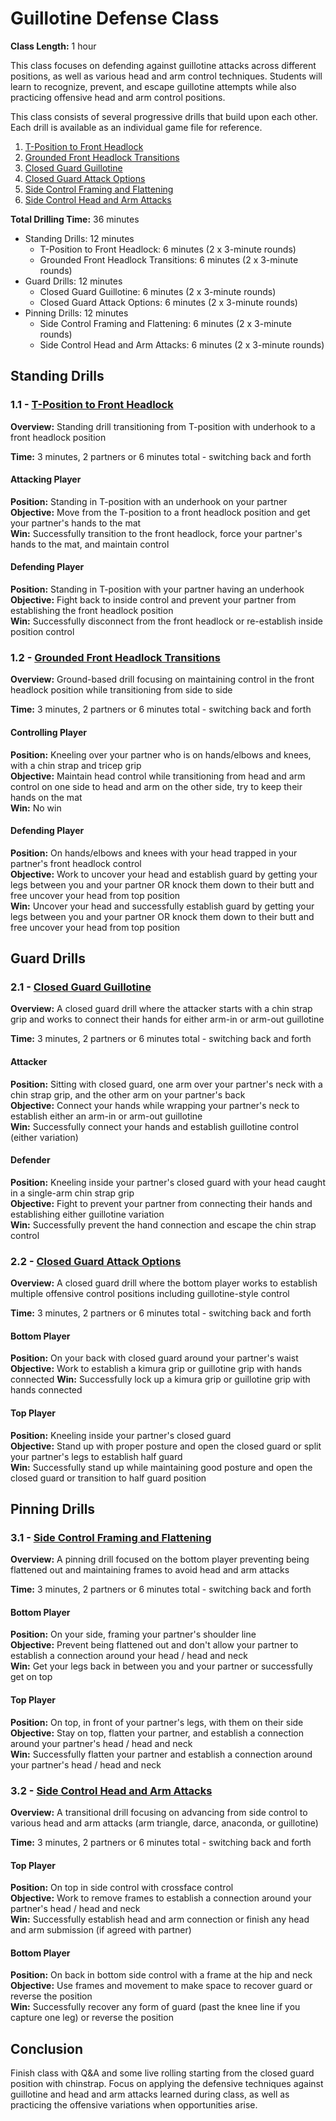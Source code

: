 # Guillotine Defense Class
**Class Length:** 1 hour

This class focuses on defending against guillotine attacks across different positions, as well as various head and arm control techniques. Students will learn to recognize, prevent, and escape guillotine attempts while also practicing offensive head and arm control positions.

This class consists of several progressive drills that build upon each other. Each drill is available as an individual game file for reference.

1. [T-Position to Front Headlock](https://mennlo.github.io/grappling-games/md-viewer.html?file=games/standing/t-position-to-front-headlock.md)
2. [Grounded Front Headlock Transitions](https://mennlo.github.io/grappling-games/md-viewer.html?file=games/standing/grounded-front-headlock-transitions.md)
3. [Closed Guard Guillotine](https://mennlo.github.io/grappling-games/md-viewer.html?file=games/guard/closed/closed-guard-guillotine.md)
4. [Closed Guard Attack Options](https://mennlo.github.io/grappling-games/md-viewer.html?file=games/guard/closed/closed-guard-attack-options.md)
5. [Side Control Framing and Flattening](https://mennlo.github.io/grappling-games/md-viewer.html?file=games/pinning/side-framing-and-flattening.md)
6. [Side Control Head and Arm Attacks](https://mennlo.github.io/grappling-games/md-viewer.html?file=games/pinning/side-control-arm-triangle-setup.md)

**Total Drilling Time:** 36 minutes
- Standing Drills: 12 minutes
  - T-Position to Front Headlock: 6 minutes (2 x 3-minute rounds)
  - Grounded Front Headlock Transitions: 6 minutes (2 x 3-minute rounds)
- Guard Drills: 12 minutes
  - Closed Guard Guillotine: 6 minutes (2 x 3-minute rounds)
  - Closed Guard Attack Options: 6 minutes (2 x 3-minute rounds)
- Pinning Drills: 12 minutes
  - Side Control Framing and Flattening: 6 minutes (2 x 3-minute rounds)
  - Side Control Head and Arm Attacks: 6 minutes (2 x 3-minute rounds)

## Standing Drills

### 1.1 - [T-Position to Front Headlock](https://mennlo.github.io/grappling-games/md-viewer.html?file=games/standing/t-position-to-front-headlock.md)

**Overview:** Standing drill transitioning from T-position with underhook to a front headlock position

**Time:** 3 minutes, 2 partners or 6 minutes total - switching back and forth

#### Attacking Player
**Position:** Standing in T-position with an underhook on your partner  
**Objective:** Move from the T-position to a front headlock position and get your partner's hands to the mat  
**Win:** Successfully transition to the front headlock, force your partner's hands to the mat, and maintain control  

#### Defending Player
**Position:** Standing in T-position with your partner having an underhook  
**Objective:** Fight back to inside control and prevent your partner from establishing the front headlock position  
**Win:** Successfully disconnect from the front headlock or re-establish inside position control  

### 1.2 - [Grounded Front Headlock Transitions](https://mennlo.github.io/grappling-games/md-viewer.html?file=games/standing/grounded-front-headlock-transitions.md)

**Overview:** Ground-based drill focusing on maintaining control in the front headlock position while transitioning from side to side

**Time:** 3 minutes, 2 partners or 6 minutes total - switching back and forth

#### Controlling Player
**Position:** Kneeling over your partner who is on hands/elbows and knees, with a chin strap and tricep grip  
**Objective:** Maintain head control while transitioning from head and arm control on one side to head and arm on the other side, try to keep their hands on the mat  
**Win:** No win

#### Defending Player
**Position:** On hands/elbows and knees with your head trapped in your partner's front headlock control  
**Objective:** Work to uncover your head and establish guard by getting your legs between you and your partner OR knock them down to their butt and free uncover your head from top position  
**Win:** Uncover your head and successfully establish guard by getting your legs between you and your partner OR knock them down to their butt and free uncover your head from top position  

## Guard Drills

### 2.1 - [Closed Guard Guillotine](https://mennlo.github.io/grappling-games/md-viewer.html?file=games/guard/closed/closed-guard-guillotine.md)

**Overview:** A closed guard drill where the attacker starts with a chin strap grip and works to connect their hands for either arm-in or arm-out guillotine

**Time:** 3 minutes, 2 partners or 6 minutes total - switching back and forth

#### Attacker
**Position:** Sitting with closed guard, one arm over your partner's neck with a chin strap grip, and the other arm on your partner's back  
**Objective:** Connect your hands while wrapping your partner's neck to establish either an arm-in or arm-out guillotine  
**Win:** Successfully connect your hands and establish guillotine control (either variation)  

#### Defender
**Position:** Kneeling inside your partner's closed guard with your head caught in a single-arm chin strap grip  
**Objective:** Fight to prevent your partner from connecting their hands and establishing either guillotine variation  
**Win:** Successfully prevent the hand connection and escape the chin strap control  

### 2.2 - [Closed Guard Attack Options](https://mennlo.github.io/grappling-games/md-viewer.html?file=games/guard/closed/closed-guard-attack-options.md)

**Overview:** A closed guard drill where the bottom player works to establish multiple offensive control positions including guillotine-style control

**Time:** 3 minutes, 2 partners or 6 minutes total - switching back and forth

#### Bottom Player
**Position:** On your back with closed guard around your partner's waist  
**Objective:** Work to establish a kimura grip or guillotine grip with hands connected 
**Win:** Successfully lock up a kimura grip or guillotine grip with hands connected

#### Top Player
**Position:** Kneeling inside your partner's closed guard  
**Objective:** Stand up with proper posture and open the closed guard or split your partner's legs to establish half guard  
**Win:** Successfully stand up while maintaining good posture and open the closed guard or transition to half guard position  

## Pinning Drills

### 3.1 - [Side Control Framing and Flattening](https://mennlo.github.io/grappling-games/md-viewer.html?file=games/pinning/side-framing-and-flattening.md)

**Overview:** A pinning drill focused on the bottom player preventing being flattened out and maintaining frames to avoid head and arm attacks

**Time:** 3 minutes, 2 partners or 6 minutes total - switching back and forth

#### Bottom Player
**Position:** On your side, framing your partner's shoulder line  
**Objective:** Prevent being flattened out and don't allow your partner to establish a connection around your head / head and neck  
**Win:** Get your legs back in between you and your partner or successfully get on top  

#### Top Player
**Position:** On top, in front of your partner's legs, with them on their side  
**Objective:** Stay on top, flatten your partner, and establish a connection around your partner's head / head and neck  
**Win:** Successfully flatten your partner and establish a connection around your partner's head / head and neck 

### 3.2 - [Side Control Head and Arm Attacks](https://mennlo.github.io/grappling-games/md-viewer.html?file=games/pinning/side-control-arm-triangle-setup.md)

**Overview:** A transitional drill focusing on advancing from side control to various head and arm attacks (arm triangle, darce, anaconda, or guillotine)

**Time:** 3 minutes, 2 partners or 6 minutes total - switching back and forth

#### Top Player
**Position:** On top in side control with crossface control  
**Objective:** Work to remove frames to establish a connection around your partner's head / head and neck  
**Win:** Successfully establish head and arm connection or finish any head and arm submission  (if agreed with partner)

#### Bottom Player
**Position:** On back in bottom side control with a frame at the hip and neck  
**Objective:** Use frames and movement to make space to recover guard or reverse the position  
**Win:** Successfully recover any form of guard (past the knee line if you capture one leg) or reverse the position  


## Conclusion
Finish class with Q&A and some live rolling starting from the closed guard position with chinstrap. Focus on applying the defensive techniques against guillotine and head and arm attacks learned during class, as well as practicing the offensive variations when opportunities arise.
